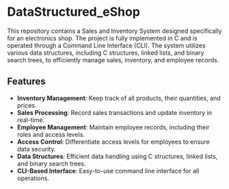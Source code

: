 # DataStructured_eShop

This repository contains a Sales and Inventory System designed specifically for an electronics shop. The project is fully implemented in C and is operated through a Command Line Interface (CLI). The system utilizes various data structures, including C structures, linked lists, and binary search trees, to efficiently manage sales, inventory, and employee records.

## Features

- **Inventory Management**: Keep track of all products, their quantities, and prices.
- **Sales Processing**: Record sales transactions and update inventory in real-time.
- **Employee Management**: Maintain employee records, including their roles and access levels.
- **Access Control**: Differentiate access levels for employees to ensure data security.
- **Data Structures**: Efficient data handling using C structures, linked lists, and binary search trees.
- **CLI-Based Interface**: Easy-to-use command line interface for all operations.
